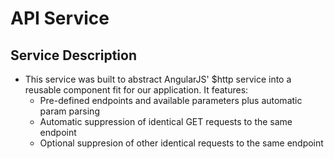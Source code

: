 # API Service

## Service Description
- This service was built to abstract AngularJS' $http service into a reusable component fit for our application. It features:
	- Pre-defined endpoints and available parameters plus automatic param parsing
	- Automatic suppression of identical GET requests to the same endpoint
	- Optional suppresion of other identical requests to the same endpoint